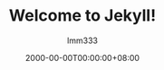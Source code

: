 ---
title:  "Welcome to Jekyll!"
date: 2000-00-00T00:00:00+08:00
author: lmm333
layout: post
comments: true
published: true
permalink: /link_xxx/
categories:
- x
tags:
- a
- b
---